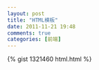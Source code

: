 ```yaml
---
layout: post
title: "HTML模板"
date: 2011-11-21 19:48
comments: true
categories: [前端]
---
```


{% gist 1321460 html.html %}
